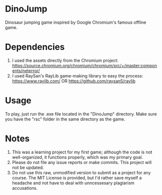 # DinoJump
Dinosaur jumping game inspired by Google Chromium's famous offline game.

# Dependencies
1. I used the assets directly from the Chromium project:
https://source.chromium.org/chromium/chromium/src/+/master:components/neterror/
2. I used RaySan's RayLib game-making library to easy the process:
https://www.raylib.com/ OR https://github.com/raysan5/raylib

# Usage
To play, just run the .exe file located in the "DinoJump" directory. Make sure you have the "rsc" folder in the same directory as the game.

# Notes
1. This was a learning project for my first game; although the code is not well-organized, it functions properly, which was my primary goal.
2. Please do not file any issue reports or make commits. This project will not be updated.
3. Do not use this raw, unmodified version to submit as a project for any course. The MIT License is provided, but I'd rather save myself a headache and not have to deal with unncessesary plagiarism accusations.
